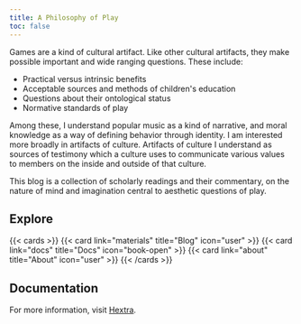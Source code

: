 ```yaml
---
title: A Philosophy of Play
toc: false
---
```


Games are a kind of cultural artifact. Like other cultural artifacts, they make possible important and wide ranging questions. These include:

* Practical versus intrinsic benefits
* Acceptable sources and methods of children's education
* Questions about their ontological status
* Normative standards of play

Among these, I understand popular music as a kind of narrative, and moral knowledge as a way of defining behavior through identity. I am interested more broadly in artifacts of culture. Artifacts of culture I understand as sources of testimony which a culture uses to communicate various values to members on the inside and outside of that culture.

This blog is a collection of scholarly readings and their commentary, on the nature of mind and imagination central to aesthetic questions of play.

## Explore

{{< cards >}}
  {{< card link="materials" title="Blog" icon="user" >}}
  {{< card link="docs" title="Docs" icon="book-open" >}}
  {{< card link="about" title="About" icon="user" >}}
{{< /cards >}}

## Documentation

For more information, visit [Hextra](https://imfing.github.io/hextra).
